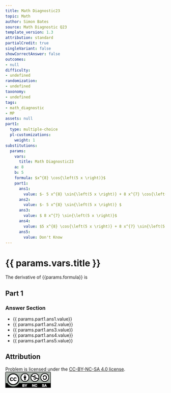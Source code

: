 ```yaml
---
title: Math Diagnostic23
topic: Math
author: Simon Bates
source: Math Diagnostic Q23
template_version: 1.3
attribution: standard
partialCredit: true
singleVariant: false
showCorrectAnswer: false
outcomes:
- null
difficulty:
- undefined
randomization:
- undefined
taxonomy:
- undefined
tags:
- math_diagnostic
- MP
assets: null
part1:
  type: multiple-choice
  pl-customizations:
    weight: 1
substitutions:
  params:
    vars:
      title: Math Diagnostic23
    a: 8
    b: 5
    formula: $x^{8} \cos{\left(5 x \right)}$
    part1:
      ans1:
        value: $- 5 x^{8} \sin{\left(5 x \right)} + 8 x^{7} \cos{\left(5 x \right)}$
      ans2:
        value: $- 5 x^{8} \sin{\left(5 x \right)} $
      ans3:
        value: $ 8 x^{7} \sin{\left(5 x \right)}$
      ans4:
        value: $5 x^{8} \cos{\left(5 x \right)} + 8 x^{7} \sin{\left(5 x \right)}$
      ans5:
        value: Don't Know
---
```

# {{ params.vars.title }}
The derivative of {{params.formula}} is

## Part 1

### Answer Section

- {{ params.part1.ans1.value}}
- {{ params.part1.ans2.value}}
- {{ params.part1.ans3.value}}
- {{ params.part1.ans4.value}}
- {{ params.part1.ans5.value}}

## Attribution

Problem is licensed under the [CC-BY-NC-SA 4.0 license](https://creativecommons.org/licenses/by-nc-sa/4.0/).<br> ![The Creative Commons 4.0 license requiring attribution-BY, non-commercial-NC, and share-alike-SA license.](https://raw.githubusercontent.com/firasm/bits/master/by-nc-sa.png)